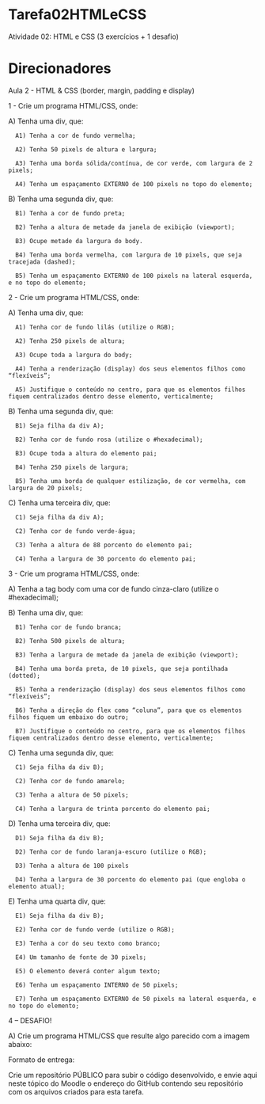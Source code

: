 # Tarefa02HTMLeCSS
Atividade 02: HTML e CSS (3 exercícios + 1 desafio)

# Direcionadores

Aula 2 - HTML & CSS (border, margin, padding e display)
 

1 - Crie um programa HTML/CSS, onde:

   A) Tenha uma div, que:


      A1) Tenha a cor de fundo vermelha;

      A2) Tenha 50 pixels de altura e largura;

      A3) Tenha uma borda sólida/contínua, de cor verde, com largura de 2 pixels;

      A4) Tenha um espaçamento EXTERNO de 100 pixels no topo do elemento;

   B) Tenha uma segunda div, que:

      B1) Tenha a cor de fundo preta;

      B2) Tenha a altura de metade da janela de exibição (viewport);

      B3) Ocupe metade da largura do body.

      B4) Tenha uma borda vermelha, com largura de 10 pixels, que seja tracejada (dashed);

      B5) Tenha um espaçamento EXTERNO de 100 pixels na lateral esquerda, e no topo do elemento;




2 - Crie um programa HTML/CSS, onde:

   A) Tenha uma div, que:

      A1) Tenha cor de fundo lilás (utilize o RGB);

      A2) Tenha 250 pixels de altura;

      A3) Ocupe toda a largura do body;

      A4) Tenha a renderização (display) dos seus elementos filhos como “flexíveis”;

      A5) Justifique o conteúdo no centro, para que os elementos filhos fiquem centralizados dentro desse elemento, verticalmente;

B) Tenha uma segunda div, que:

      B1) Seja filha da div A);

      B2) Tenha cor de fundo rosa (utilize o #hexadecimal);

      B3) Ocupe toda a altura do elemento pai;

      B4) Tenha 250 pixels de largura;

      B5) Tenha uma borda de qualquer estilização, de cor vermelha, com largura de 20 pixels;       

   C) Tenha uma terceira div, que:

      C1) Seja filha da div A);

      C2) Tenha cor de fundo verde-água;

      C3) Tenha a altura de 88 porcento do elemento pai;

      C4) Tenha a largura de 30 porcento do elemento pai;




3 - Crie um programa HTML/CSS, onde:

   A) Tenha a tag body com uma cor de fundo cinza-claro (utilize o #hexadecimal);

   B) Tenha uma div, que:

      B1) Tenha cor de fundo branca;

      B2) Tenha 500 pixels de altura;

      B3) Tenha a largura de metade da janela de exibição (viewport);

      B4) Tenha uma borda preta, de 10 pixels, que seja pontilhada (dotted);

      B5) Tenha a renderização (display) dos seus elementos filhos como “flexíveis”;

      B6) Tenha a direção do flex como “coluna”, para que os elementos filhos fiquem um embaixo do outro;

      B7) Justifique o conteúdo no centro, para que os elementos filhos fiquem centralizados dentro desse elemento, verticalmente;

   C) Tenha uma segunda div, que:

      C1) Seja filha da div B);

      C2) Tenha cor de fundo amarelo;

      C3) Tenha a altura de 50 pixels;

      C4) Tenha a largura de trinta porcento do elemento pai;

   D) Tenha uma terceira div, que:

      D1) Seja filha da div B);

      D2) Tenha cor de fundo laranja-escuro (utilize o RGB);

      D3) Tenha a altura de 100 pixels

      D4) Tenha a largura de 30 porcento do elemento pai (que engloba o elemento atual);

   E) Tenha uma quarta div, que:

      E1) Seja filha da div B);

      E2) Tenha cor de fundo verde (utilize o RGB);

      E3) Tenha a cor do seu texto como branco;

      E4) Um tamanho de fonte de 30 pixels;

      E5) O elemento deverá conter algum texto;

      E6) Tenha um espaçamento INTERNO de 50 pixels;

      E7) Tenha um espaçamento EXTERNO de 50 pixels na lateral esquerda, e no topo do elemento;




4 – DESAFIO!

   A) Crie um programa HTML/CSS que resulte algo parecido com a imagem abaixo:





Formato de entrega:

Crie um repositório PÚBLICO para subir o código desenvolvido, e envie aqui neste tópico do Moodle o endereço do GitHub contendo seu repositório com os arquivos criados para esta tarefa.

